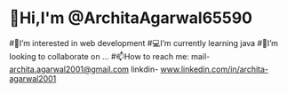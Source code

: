  # 👋Hi,I'm @ArchitaAgarwal65590 
 #🔭I’m interested in web development
 #💻I’m currently learning java
 #👀I’m looking to collaborate on ...
 #📫How to reach me: mail- archita.agarwal2001@gmail.com linkdin- www.linkedin.com/in/archita-agarwal2001
  

<!--
**ArchitaAgarwal65590/ArchitaAgarwal65590** is a ✨ _special_ ✨ repository because its `README.md` (this file) appears on your GitHub profile.

Here are some ideas to get you started:

- 🔭 I’m interested in web development 
- 🌱 I’m currently learning java
- 👯 I’m looking to collaborate on ...
- 📫 How to reach me: mail- archita.agarwal2001@gmail.com linkdin- www.linkedin.com/in/archita-agarwal2001
